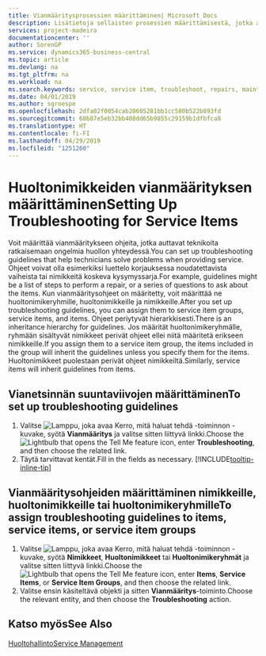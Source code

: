 ```yaml
---
title: Vianmääritysprosessien määrittäminen| Microsoft Docs
description: Lisätietoja sellaisten prosessien määrittämisestä, jotka auttavat huoltohenkilöstöä tunnistamaan ja ratkaisemaan huoltonimikkeiden ongelmia.
services: project-madeira
documentationcenter: ''
author: SorenGP
ms.service: dynamics365-business-central
ms.topic: article
ms.devlang: na
ms.tgt_pltfrm: na
ms.workload: na
ms.search.keywords: service, service item, troubleshoot, repairs, maintenance
ms.date: 04/01/2019
ms.author: sgroespe
ms.openlocfilehash: 2dfa02f0054cab20605281bb1cc580b522b893fd
ms.sourcegitcommit: 60b87e5eb32bb408dd65b9855c29159b1dfbfca8
ms.translationtype: HT
ms.contentlocale: fi-FI
ms.lasthandoff: 04/29/2019
ms.locfileid: "1251260"
---
```

# <a name="setting-up-troubleshooting-for-service-items"></a><span data-ttu-id="a22a2-103">Huoltonimikkeiden vianmäärityksen määrittäminen</span><span class="sxs-lookup"><span data-stu-id="a22a2-103">Setting Up Troubleshooting for Service Items</span></span>
<span data-ttu-id="a22a2-104">Voit määrittää vianmääritykseen ohjeita, jotka auttavat teknikoita ratkaisemaan ongelmia huollon yhteydessä.</span><span class="sxs-lookup"><span data-stu-id="a22a2-104">You can set up troubleshooting guidelines that help technicians solve problems when providing service.</span></span> <span data-ttu-id="a22a2-105">Ohjeet voivat olla esimerkiksi luettelo korjauksessa noudatettavista vaiheista tai nimikkeitä koskeva kysymyssarja.</span><span class="sxs-lookup"><span data-stu-id="a22a2-105">For example, guidelines might be a list of steps to perform a repair, or a series of questions to ask about the items.</span></span> <span data-ttu-id="a22a2-106">Kun vianmääritysohjeet on määritetty, voit määrittää ne huoltonimikeryhmille, huoltonimikkeille ja nimikkeille.</span><span class="sxs-lookup"><span data-stu-id="a22a2-106">After you set up troubleshooting guidelines, you can assign them to service item groups, service items, and items.</span></span> <span data-ttu-id="a22a2-107">Ohjeet periytyvät hierarkkisesti.</span><span class="sxs-lookup"><span data-stu-id="a22a2-107">There is an inheritance hierarchy for guidelines.</span></span> <span data-ttu-id="a22a2-108">Jos määrität huoltonimikeryhmälle, ryhmään sisältyvät nimikkeet perivät ohjeet ellei niitä määritetä erikseen nimikkeille.</span><span class="sxs-lookup"><span data-stu-id="a22a2-108">If you assign them to a service item group, the items included in the group will inherit the guidelines unless you specify them for the items.</span></span> <span data-ttu-id="a22a2-109">Huoltonimikkeet puolestaan perivät ohjeet nimikkeiltä.</span><span class="sxs-lookup"><span data-stu-id="a22a2-109">Similarly, service items will inherit guidelines from items.</span></span>  

## <a name="to-set-up-troubleshooting-guidelines"></a><span data-ttu-id="a22a2-110">Vianetsinnän suuntaviivojen määrittäminen</span><span class="sxs-lookup"><span data-stu-id="a22a2-110">To set up troubleshooting guidelines</span></span>
1. <span data-ttu-id="a22a2-111">Valitse ![Lamppu, joka avaa Kerro, mitä haluat tehdä -toiminnon](media/ui-search/search_small.png "Kerro, mitä haluat tehdä") -kuvake, syötä **Vianmääritys** ja valitse sitten liittyvä linkki.</span><span class="sxs-lookup"><span data-stu-id="a22a2-111">Choose the ![Lightbulb that opens the Tell Me feature](media/ui-search/search_small.png "Tell me what you want to do") icon, enter **Troubleshooting**, and then choose the related link.</span></span>  
2. <span data-ttu-id="a22a2-112">Täytä tarvittavat kentät.</span><span class="sxs-lookup"><span data-stu-id="a22a2-112">Fill in the fields as necessary.</span></span> [!INCLUDE[tooltip-inline-tip](includes/tooltip-inline-tip_md.md)]  

## <a name="to-assign-troubleshooting-guidelines-to-items-service-items-or-service-item-groups"></a><span data-ttu-id="a22a2-113">Vianmääritysohjeiden määrittäminen nimikkeille, huoltonimikkeille tai huoltonimikeryhmille</span><span class="sxs-lookup"><span data-stu-id="a22a2-113">To assign troubleshooting guidelines to items, service items, or service item groups</span></span>
1. <span data-ttu-id="a22a2-114">Valitse ![Lamppu, joka avaa Kerro, mitä haluat tehdä -toiminnon](media/ui-search/search_small.png "Kerro, mitä haluat tehdä") -kuvake, syötä **Nimikkeet**, **Huoltonimikkeet** tai **Huoltonimikeryhmät** ja valitse sitten liittyvä linkki.</span><span class="sxs-lookup"><span data-stu-id="a22a2-114">Choose the ![Lightbulb that opens the Tell Me feature](media/ui-search/search_small.png "Tell me what you want to do") icon, enter **Items**, **Service Items**, or **Service Item Groups**, and then choose the related link.</span></span>  
2. <span data-ttu-id="a22a2-115">Valitse ensin käsiteltävä objekti ja sitten **Vianmääritys**-toiminto.</span><span class="sxs-lookup"><span data-stu-id="a22a2-115">Choose the relevant entity, and then choose the **Troubleshooting** action.</span></span>  

## <a name="see-also"></a><span data-ttu-id="a22a2-116">Katso myös</span><span class="sxs-lookup"><span data-stu-id="a22a2-116">See Also</span></span>
[<span data-ttu-id="a22a2-117">Huoltohallinto</span><span class="sxs-lookup"><span data-stu-id="a22a2-117">Service Management</span></span>](service-service.md)